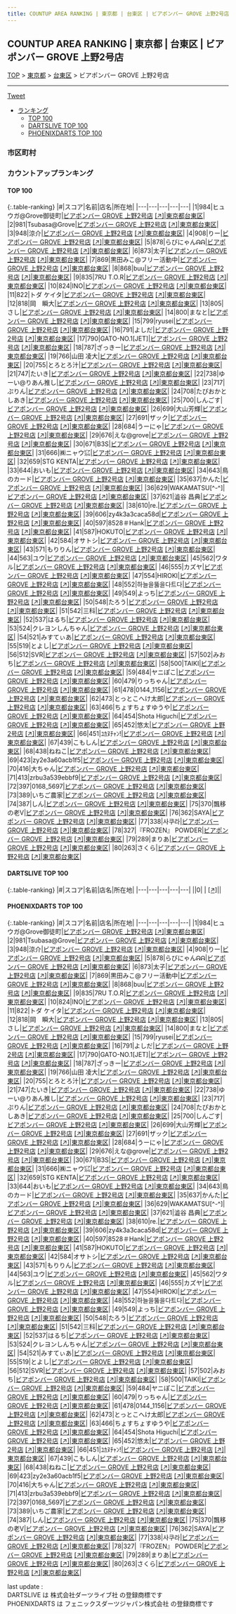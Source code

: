 ```yaml
---
title: COUNTUP AREA RANKING | 東京都 | 台東区 | ビアポンバー GROVE 上野2号店
---
```

## COUNTUP AREA RANKING | 東京都 | 台東区 | ビアポンバー GROVE 上野2号店

[TOP](/darts/rank/) > [東京都](/darts/rank/東京都/) > [台東区](/darts/rank/東京都/台東区/) > ビアポンバー GROVE 上野2号店

___

<a href="https://twitter.com/share?ref_src=twsrc%5Etfw" data-text="COUNTUP AREA RANKING | 東京都台東区ビアポンバー GROVE 上野2号店" class="twitter-share-button" data-hashtags="DARTSLIVE,PHOENIXDARTS,darts,ダーツ" data-show-count="false">Tweet</a>

* [ランキング](#カウントアップランキング)
    * [TOP 100](#top-100)
    * [DARTSLIVE TOP 100](#dartslive-top-100)
    * [PHOENIXDARTS TOP 100](#phoenixdarts-top-100)

### 市区町村

<ul>

</ul>

### カウントアップランキング

#### TOP 100



{:.table-ranking}
|#|スコア|名前|店名|所在地|
|---|---|---|---|---|
|1|984|<span class="rank-name-pd">ヒュウガ@Grove御徒町</span>|<a href="/darts/rank/shops/91588.html">ビアポンバー GROVE 上野2号店</a> <a href="https://vs.phoenixdarts.com/jp/shop/shopDetailInfo/s_91588?s_seq=91588">[↗]</a>|<a href="/darts/rank/東京都/台東区">東京都台東区</a>|
|2|981|<span class="rank-name-pd">Tsubasa@Grove</span>|<a href="/darts/rank/shops/91588.html">ビアポンバー GROVE 上野2号店</a> <a href="https://vs.phoenixdarts.com/jp/shop/shopDetailInfo/s_91588?s_seq=91588">[↗]</a>|<a href="/darts/rank/東京都/台東区">東京都台東区</a>|
|3|948|<span class="rank-name-pd">涼介</span>|<a href="/darts/rank/shops/91588.html">ビアポンバー GROVE 上野2号店</a> <a href="https://vs.phoenixdarts.com/jp/shop/shopDetailInfo/s_91588?s_seq=91588">[↗]</a>|<a href="/darts/rank/東京都/台東区">東京都台東区</a>|
|4|908|<span class="rank-name-pd">りー</span>|<a href="/darts/rank/shops/91588.html">ビアポンバー GROVE 上野2号店</a> <a href="https://vs.phoenixdarts.com/jp/shop/shopDetailInfo/s_91588?s_seq=91588">[↗]</a>|<a href="/darts/rank/東京都/台東区">東京都台東区</a>|
|5|878|<span class="rank-name-pd">らびにゃんᕱᕱ</span>|<a href="/darts/rank/shops/91588.html">ビアポンバー GROVE 上野2号店</a> <a href="https://vs.phoenixdarts.com/jp/shop/shopDetailInfo/s_91588?s_seq=91588">[↗]</a>|<a href="/darts/rank/東京都/台東区">東京都台東区</a>|
|6|873|<span class="rank-name-pd">太子</span>|<a href="/darts/rank/shops/91588.html">ビアポンバー GROVE 上野2号店</a> <a href="https://vs.phoenixdarts.com/jp/shop/shopDetailInfo/s_91588?s_seq=91588">[↗]</a>|<a href="/darts/rank/東京都/台東区">東京都台東区</a>|
|7|869|<span class="rank-name-pd">黒田みこ@フリー活動中</span>|<a href="/darts/rank/shops/91588.html">ビアポンバー GROVE 上野2号店</a> <a href="https://vs.phoenixdarts.com/jp/shop/shopDetailInfo/s_91588?s_seq=91588">[↗]</a>|<a href="/darts/rank/東京都/台東区">東京都台東区</a>|
|8|868|<span class="rank-name-pd">buu</span>|<a href="/darts/rank/shops/91588.html">ビアポンバー GROVE 上野2号店</a> <a href="https://vs.phoenixdarts.com/jp/shop/shopDetailInfo/s_91588?s_seq=91588">[↗]</a>|<a href="/darts/rank/東京都/台東区">東京都台東区</a>|
|9|835|<span class="rank-name-pd">7RU T.O.R</span>|<a href="/darts/rank/shops/91588.html">ビアポンバー GROVE 上野2号店</a> <a href="https://vs.phoenixdarts.com/jp/shop/shopDetailInfo/s_91588?s_seq=91588">[↗]</a>|<a href="/darts/rank/東京都/台東区">東京都台東区</a>|
|10|824|<span class="rank-name-pd">INO</span>|<a href="/darts/rank/shops/91588.html">ビアポンバー GROVE 上野2号店</a> <a href="https://vs.phoenixdarts.com/jp/shop/shopDetailInfo/s_91588?s_seq=91588">[↗]</a>|<a href="/darts/rank/東京都/台東区">東京都台東区</a>|
|11|822|<span class="rank-name-pd">トダ ケイタ</span>|<a href="/darts/rank/shops/91588.html">ビアポンバー GROVE 上野2号店</a> <a href="https://vs.phoenixdarts.com/jp/shop/shopDetailInfo/s_91588?s_seq=91588">[↗]</a>|<a href="/darts/rank/東京都/台東区">東京都台東区</a>|
|12|818|<span class="rank-name-pd">岡　瞬大</span>|<a href="/darts/rank/shops/91588.html">ビアポンバー GROVE 上野2号店</a> <a href="https://vs.phoenixdarts.com/jp/shop/shopDetailInfo/s_91588?s_seq=91588">[↗]</a>|<a href="/darts/rank/東京都/台東区">東京都台東区</a>|
|13|805|<span class="rank-name-pd">さし</span>|<a href="/darts/rank/shops/91588.html">ビアポンバー GROVE 上野2号店</a> <a href="https://vs.phoenixdarts.com/jp/shop/shopDetailInfo/s_91588?s_seq=91588">[↗]</a>|<a href="/darts/rank/東京都/台東区">東京都台東区</a>|
|14|800|<span class="rank-name-pd">まなと</span>|<a href="/darts/rank/shops/91588.html">ビアポンバー GROVE 上野2号店</a> <a href="https://vs.phoenixdarts.com/jp/shop/shopDetailInfo/s_91588?s_seq=91588">[↗]</a>|<a href="/darts/rank/東京都/台東区">東京都台東区</a>|
|15|799|<span class="rank-name-pd">ryusei</span>|<a href="/darts/rank/shops/91588.html">ビアポンバー GROVE 上野2号店</a> <a href="https://vs.phoenixdarts.com/jp/shop/shopDetailInfo/s_91588?s_seq=91588">[↗]</a>|<a href="/darts/rank/東京都/台東区">東京都台東区</a>|
|16|791|<span class="rank-name-pd">よしだ</span>|<a href="/darts/rank/shops/91588.html">ビアポンバー GROVE 上野2号店</a> <a href="https://vs.phoenixdarts.com/jp/shop/shopDetailInfo/s_91588?s_seq=91588">[↗]</a>|<a href="/darts/rank/東京都/台東区">東京都台東区</a>|
|17|790|<span class="rank-name-pd">GATO-NO.1[JET]</span>|<a href="/darts/rank/shops/91588.html">ビアポンバー GROVE 上野2号店</a> <a href="https://vs.phoenixdarts.com/jp/shop/shopDetailInfo/s_91588?s_seq=91588">[↗]</a>|<a href="/darts/rank/東京都/台東区">東京都台東区</a>|
|18|787|<span class="rank-name-pd">ざっきー</span>|<a href="/darts/rank/shops/91588.html">ビアポンバー GROVE 上野2号店</a> <a href="https://vs.phoenixdarts.com/jp/shop/shopDetailInfo/s_91588?s_seq=91588">[↗]</a>|<a href="/darts/rank/東京都/台東区">東京都台東区</a>|
|19|766|<span class="rank-name-pd"><span class="pro-icon-pd"></span>山田 凌大</span>|<a href="/darts/rank/shops/91588.html">ビアポンバー GROVE 上野2号店</a> <a href="https://vs.phoenixdarts.com/jp/shop/shopDetailInfo/s_91588?s_seq=91588">[↗]</a>|<a href="/darts/rank/東京都/台東区">東京都台東区</a>|
|20|755|<span class="rank-name-pd">とろとろ汁</span>|<a href="/darts/rank/shops/91588.html">ビアポンバー GROVE 上野2号店</a> <a href="https://vs.phoenixdarts.com/jp/shop/shopDetailInfo/s_91588?s_seq=91588">[↗]</a>|<a href="/darts/rank/東京都/台東区">東京都台東区</a>|
|21|747|<span class="rank-name-pd">たいき</span>|<a href="/darts/rank/shops/91588.html">ビアポンバー GROVE 上野2号店</a> <a href="https://vs.phoenixdarts.com/jp/shop/shopDetailInfo/s_91588?s_seq=91588">[↗]</a>|<a href="/darts/rank/東京都/台東区">東京都台東区</a>|
|22|738|<span class="rank-name-pd">ゆーい@りあん推し</span>|<a href="/darts/rank/shops/91588.html">ビアポンバー GROVE 上野2号店</a> <a href="https://vs.phoenixdarts.com/jp/shop/shopDetailInfo/s_91588?s_seq=91588">[↗]</a>|<a href="/darts/rank/東京都/台東区">東京都台東区</a>|
|23|717|<span class="rank-name-pd">ぷりん</span>|<a href="/darts/rank/shops/91588.html">ビアポンバー GROVE 上野2号店</a> <a href="https://vs.phoenixdarts.com/jp/shop/shopDetailInfo/s_91588?s_seq=91588">[↗]</a>|<a href="/darts/rank/東京都/台東区">東京都台東区</a>|
|24|708|<span class="rank-name-pd">たぴおかとしあき</span>|<a href="/darts/rank/shops/91588.html">ビアポンバー GROVE 上野2号店</a> <a href="https://vs.phoenixdarts.com/jp/shop/shopDetailInfo/s_91588?s_seq=91588">[↗]</a>|<a href="/darts/rank/東京都/台東区">東京都台東区</a>|
|25|700|<span class="rank-name-pd">しんごす</span>|<a href="/darts/rank/shops/91588.html">ビアポンバー GROVE 上野2号店</a> <a href="https://vs.phoenixdarts.com/jp/shop/shopDetailInfo/s_91588?s_seq=91588">[↗]</a>|<a href="/darts/rank/東京都/台東区">東京都台東区</a>|
|26|699|<span class="rank-name-pd">大山芳輝</span>|<a href="/darts/rank/shops/91588.html">ビアポンバー GROVE 上野2号店</a> <a href="https://vs.phoenixdarts.com/jp/shop/shopDetailInfo/s_91588?s_seq=91588">[↗]</a>|<a href="/darts/rank/東京都/台東区">東京都台東区</a>|
|27|691|<span class="rank-name-pd">ザック</span>|<a href="/darts/rank/shops/91588.html">ビアポンバー GROVE 上野2号店</a> <a href="https://vs.phoenixdarts.com/jp/shop/shopDetailInfo/s_91588?s_seq=91588">[↗]</a>|<a href="/darts/rank/東京都/台東区">東京都台東区</a>|
|28|684|<span class="rank-name-pd">うーにゃ</span>|<a href="/darts/rank/shops/91588.html">ビアポンバー GROVE 上野2号店</a> <a href="https://vs.phoenixdarts.com/jp/shop/shopDetailInfo/s_91588?s_seq=91588">[↗]</a>|<a href="/darts/rank/東京都/台東区">東京都台東区</a>|
|29|676|<span class="rank-name-pd">えな@grove</span>|<a href="/darts/rank/shops/91588.html">ビアポンバー GROVE 上野2号店</a> <a href="https://vs.phoenixdarts.com/jp/shop/shopDetailInfo/s_91588?s_seq=91588">[↗]</a>|<a href="/darts/rank/東京都/台東区">東京都台東区</a>|
|30|671|<span class="rank-name-pd">B3S</span>|<a href="/darts/rank/shops/91588.html">ビアポンバー GROVE 上野2号店</a> <a href="https://vs.phoenixdarts.com/jp/shop/shopDetailInfo/s_91588?s_seq=91588">[↗]</a>|<a href="/darts/rank/東京都/台東区">東京都台東区</a>|
|31|666|<span class="rank-name-pd">㈱ニャウ㌮</span>|<a href="/darts/rank/shops/91588.html">ビアポンバー GROVE 上野2号店</a> <a href="https://vs.phoenixdarts.com/jp/shop/shopDetailInfo/s_91588?s_seq=91588">[↗]</a>|<a href="/darts/rank/東京都/台東区">東京都台東区</a>|
|32|659|<span class="rank-name-pd">STG KENTA</span>|<a href="/darts/rank/shops/91588.html">ビアポンバー GROVE 上野2号店</a> <a href="https://vs.phoenixdarts.com/jp/shop/shopDetailInfo/s_91588?s_seq=91588">[↗]</a>|<a href="/darts/rank/東京都/台東区">東京都台東区</a>|
|33|644|<span class="rank-name-pd">おいも</span>|<a href="/darts/rank/shops/91588.html">ビアポンバー GROVE 上野2号店</a> <a href="https://vs.phoenixdarts.com/jp/shop/shopDetailInfo/s_91588?s_seq=91588">[↗]</a>|<a href="/darts/rank/東京都/台東区">東京都台東区</a>|
|34|643|<span class="rank-name-pd">鳥のカード</span>|<a href="/darts/rank/shops/91588.html">ビアポンバー GROVE 上野2号店</a> <a href="https://vs.phoenixdarts.com/jp/shop/shopDetailInfo/s_91588?s_seq=91588">[↗]</a>|<a href="/darts/rank/東京都/台東区">東京都台東区</a>|
|35|637|<span class="rank-name-pd">かんた</span>|<a href="/darts/rank/shops/91588.html">ビアポンバー GROVE 上野2号店</a> <a href="https://vs.phoenixdarts.com/jp/shop/shopDetailInfo/s_91588?s_seq=91588">[↗]</a>|<a href="/darts/rank/東京都/台東区">東京都台東区</a>|
|36|629|<span class="rank-name-pd">WAKAMATSU[^-^]</span>|<a href="/darts/rank/shops/91588.html">ビアポンバー GROVE 上野2号店</a> <a href="https://vs.phoenixdarts.com/jp/shop/shopDetailInfo/s_91588?s_seq=91588">[↗]</a>|<a href="/darts/rank/東京都/台東区">東京都台東区</a>|
|37|621|<span class="rank-name-pd"><span class="pro-icon-pd"></span>澁谷 昌典</span>|<a href="/darts/rank/shops/91588.html">ビアポンバー GROVE 上野2号店</a> <a href="https://vs.phoenixdarts.com/jp/shop/shopDetailInfo/s_91588?s_seq=91588">[↗]</a>|<a href="/darts/rank/東京都/台東区">東京都台東区</a>|
|38|610|<span class="rank-name-pd">re.</span>|<a href="/darts/rank/shops/91588.html">ビアポンバー GROVE 上野2号店</a> <a href="https://vs.phoenixdarts.com/jp/shop/shopDetailInfo/s_91588?s_seq=91588">[↗]</a>|<a href="/darts/rank/東京都/台東区">東京都台東区</a>|
|39|606|<span class="rank-name-pd">zy4k3a3caca58d</span>|<a href="/darts/rank/shops/91588.html">ビアポンバー GROVE 上野2号店</a> <a href="https://vs.phoenixdarts.com/jp/shop/shopDetailInfo/s_91588?s_seq=91588">[↗]</a>|<a href="/darts/rank/東京都/台東区">東京都台東区</a>|
|40|597|<span class="rank-name-pd">8528＃Hank</span>|<a href="/darts/rank/shops/91588.html">ビアポンバー GROVE 上野2号店</a> <a href="https://vs.phoenixdarts.com/jp/shop/shopDetailInfo/s_91588?s_seq=91588">[↗]</a>|<a href="/darts/rank/東京都/台東区">東京都台東区</a>|
|41|587|<span class="rank-name-pd">HOKUTO</span>|<a href="/darts/rank/shops/91588.html">ビアポンバー GROVE 上野2号店</a> <a href="https://vs.phoenixdarts.com/jp/shop/shopDetailInfo/s_91588?s_seq=91588">[↗]</a>|<a href="/darts/rank/東京都/台東区">東京都台東区</a>|
|42|584|<span class="rank-name-pd">オサトシ</span>|<a href="/darts/rank/shops/91588.html">ビアポンバー GROVE 上野2号店</a> <a href="https://vs.phoenixdarts.com/jp/shop/shopDetailInfo/s_91588?s_seq=91588">[↗]</a>|<a href="/darts/rank/東京都/台東区">東京都台東区</a>|
|43|571|<span class="rank-name-pd">もりりん</span>|<a href="/darts/rank/shops/91588.html">ビアポンバー GROVE 上野2号店</a> <a href="https://vs.phoenixdarts.com/jp/shop/shopDetailInfo/s_91588?s_seq=91588">[↗]</a>|<a href="/darts/rank/東京都/台東区">東京都台東区</a>|
|44|563|<span class="rank-name-pd">ユウ</span>|<a href="/darts/rank/shops/91588.html">ビアポンバー GROVE 上野2号店</a> <a href="https://vs.phoenixdarts.com/jp/shop/shopDetailInfo/s_91588?s_seq=91588">[↗]</a>|<a href="/darts/rank/東京都/台東区">東京都台東区</a>|
|45|562|<span class="rank-name-pd">ワタル</span>|<a href="/darts/rank/shops/91588.html">ビアポンバー GROVE 上野2号店</a> <a href="https://vs.phoenixdarts.com/jp/shop/shopDetailInfo/s_91588?s_seq=91588">[↗]</a>|<a href="/darts/rank/東京都/台東区">東京都台東区</a>|
|46|555|<span class="rank-name-pd">カズヤ</span>|<a href="/darts/rank/shops/91588.html">ビアポンバー GROVE 上野2号店</a> <a href="https://vs.phoenixdarts.com/jp/shop/shopDetailInfo/s_91588?s_seq=91588">[↗]</a>|<a href="/darts/rank/東京都/台東区">東京都台東区</a>|
|47|554|<span class="rank-name-pd">HIROKI</span>|<a href="/darts/rank/shops/91588.html">ビアポンバー GROVE 上野2号店</a> <a href="https://vs.phoenixdarts.com/jp/shop/shopDetailInfo/s_91588?s_seq=91588">[↗]</a>|<a href="/darts/rank/東京都/台東区">東京都台東区</a>|
|48|552|<span class="rank-name-pd">하늘을뚫을다트다</span>|<a href="/darts/rank/shops/91588.html">ビアポンバー GROVE 上野2号店</a> <a href="https://vs.phoenixdarts.com/jp/shop/shopDetailInfo/s_91588?s_seq=91588">[↗]</a>|<a href="/darts/rank/東京都/台東区">東京都台東区</a>|
|49|549|<span class="rank-name-pd">よっち</span>|<a href="/darts/rank/shops/91588.html">ビアポンバー GROVE 上野2号店</a> <a href="https://vs.phoenixdarts.com/jp/shop/shopDetailInfo/s_91588?s_seq=91588">[↗]</a>|<a href="/darts/rank/東京都/台東区">東京都台東区</a>|
|50|548|<span class="rank-name-pd">たろう</span>|<a href="/darts/rank/shops/91588.html">ビアポンバー GROVE 上野2号店</a> <a href="https://vs.phoenixdarts.com/jp/shop/shopDetailInfo/s_91588?s_seq=91588">[↗]</a>|<a href="/darts/rank/東京都/台東区">東京都台東区</a>|
|51|542|<span class="rank-name-pd">三科</span>|<a href="/darts/rank/shops/91588.html">ビアポンバー GROVE 上野2号店</a> <a href="https://vs.phoenixdarts.com/jp/shop/shopDetailInfo/s_91588?s_seq=91588">[↗]</a>|<a href="/darts/rank/東京都/台東区">東京都台東区</a>|
|52|537|<span class="rank-name-pd">はるち</span>|<a href="/darts/rank/shops/91588.html">ビアポンバー GROVE 上野2号店</a> <a href="https://vs.phoenixdarts.com/jp/shop/shopDetailInfo/s_91588?s_seq=91588">[↗]</a>|<a href="/darts/rank/東京都/台東区">東京都台東区</a>|
|53|524|<span class="rank-name-pd">クレヨンしんちゃん</span>|<a href="/darts/rank/shops/91588.html">ビアポンバー GROVE 上野2号店</a> <a href="https://vs.phoenixdarts.com/jp/shop/shopDetailInfo/s_91588?s_seq=91588">[↗]</a>|<a href="/darts/rank/東京都/台東区">東京都台東区</a>|
|54|521|<span class="rank-name-pd">みすてぃあ</span>|<a href="/darts/rank/shops/91588.html">ビアポンバー GROVE 上野2号店</a> <a href="https://vs.phoenixdarts.com/jp/shop/shopDetailInfo/s_91588?s_seq=91588">[↗]</a>|<a href="/darts/rank/東京都/台東区">東京都台東区</a>|
|55|519|<span class="rank-name-pd">とよし</span>|<a href="/darts/rank/shops/91588.html">ビアポンバー GROVE 上野2号店</a> <a href="https://vs.phoenixdarts.com/jp/shop/shopDetailInfo/s_91588?s_seq=91588">[↗]</a>|<a href="/darts/rank/東京都/台東区">東京都台東区</a>|
|56|512|<span class="rank-name-pd">SVR</span>|<a href="/darts/rank/shops/91588.html">ビアポンバー GROVE 上野2号店</a> <a href="https://vs.phoenixdarts.com/jp/shop/shopDetailInfo/s_91588?s_seq=91588">[↗]</a>|<a href="/darts/rank/東京都/台東区">東京都台東区</a>|
|57|502|<span class="rank-name-pd">みおち</span>|<a href="/darts/rank/shops/91588.html">ビアポンバー GROVE 上野2号店</a> <a href="https://vs.phoenixdarts.com/jp/shop/shopDetailInfo/s_91588?s_seq=91588">[↗]</a>|<a href="/darts/rank/東京都/台東区">東京都台東区</a>|
|58|500|<span class="rank-name-pd">TAIKI</span>|<a href="/darts/rank/shops/91588.html">ビアポンバー GROVE 上野2号店</a> <a href="https://vs.phoenixdarts.com/jp/shop/shopDetailInfo/s_91588?s_seq=91588">[↗]</a>|<a href="/darts/rank/東京都/台東区">東京都台東区</a>|
|59|484|<span class="rank-name-pd">ヤニぽこ</span>|<a href="/darts/rank/shops/91588.html">ビアポンバー GROVE 上野2号店</a> <a href="https://vs.phoenixdarts.com/jp/shop/shopDetailInfo/s_91588?s_seq=91588">[↗]</a>|<a href="/darts/rank/東京都/台東区">東京都台東区</a>|
|60|479|<span class="rank-name-pd">りっちゃん</span>|<a href="/darts/rank/shops/91588.html">ビアポンバー GROVE 上野2号店</a> <a href="https://vs.phoenixdarts.com/jp/shop/shopDetailInfo/s_91588?s_seq=91588">[↗]</a>|<a href="/darts/rank/東京都/台東区">東京都台東区</a>|
|61|478|<span class="rank-name-pd">0144_1156</span>|<a href="/darts/rank/shops/91588.html">ビアポンバー GROVE 上野2号店</a> <a href="https://vs.phoenixdarts.com/jp/shop/shopDetailInfo/s_91588?s_seq=91588">[↗]</a>|<a href="/darts/rank/東京都/台東区">東京都台東区</a>|
|62|473|<span class="rank-name-pd">とっとこへけ太郎</span>|<a href="/darts/rank/shops/91588.html">ビアポンバー GROVE 上野2号店</a> <a href="https://vs.phoenixdarts.com/jp/shop/shopDetailInfo/s_91588?s_seq=91588">[↗]</a>|<a href="/darts/rank/東京都/台東区">東京都台東区</a>|
|63|466|<span class="rank-name-pd">ちょすちょすゆうや</span>|<a href="/darts/rank/shops/91588.html">ビアポンバー GROVE 上野2号店</a> <a href="https://vs.phoenixdarts.com/jp/shop/shopDetailInfo/s_91588?s_seq=91588">[↗]</a>|<a href="/darts/rank/東京都/台東区">東京都台東区</a>|
|64|454|<span class="rank-name-pd">Shota Higuchi</span>|<a href="/darts/rank/shops/91588.html">ビアポンバー GROVE 上野2号店</a> <a href="https://vs.phoenixdarts.com/jp/shop/shopDetailInfo/s_91588?s_seq=91588">[↗]</a>|<a href="/darts/rank/東京都/台東区">東京都台東区</a>|
|65|452|<span class="rank-name-pd">悠太</span>|<a href="/darts/rank/shops/91588.html">ビアポンバー GROVE 上野2号店</a> <a href="https://vs.phoenixdarts.com/jp/shop/shopDetailInfo/s_91588?s_seq=91588">[↗]</a>|<a href="/darts/rank/東京都/台東区">東京都台東区</a>|
|66|451|<span class="rank-name-pd">ﾕｶﾇﾁｬﾝ!</span>|<a href="/darts/rank/shops/91588.html">ビアポンバー GROVE 上野2号店</a> <a href="https://vs.phoenixdarts.com/jp/shop/shopDetailInfo/s_91588?s_seq=91588">[↗]</a>|<a href="/darts/rank/東京都/台東区">東京都台東区</a>|
|67|439|<span class="rank-name-pd">こもしん</span>|<a href="/darts/rank/shops/91588.html">ビアポンバー GROVE 上野2号店</a> <a href="https://vs.phoenixdarts.com/jp/shop/shopDetailInfo/s_91588?s_seq=91588">[↗]</a>|<a href="/darts/rank/東京都/台東区">東京都台東区</a>|
|68|438|<span class="rank-name-pd">ねねこ</span>|<a href="/darts/rank/shops/91588.html">ビアポンバー GROVE 上野2号店</a> <a href="https://vs.phoenixdarts.com/jp/shop/shopDetailInfo/s_91588?s_seq=91588">[↗]</a>|<a href="/darts/rank/東京都/台東区">東京都台東区</a>|
|69|423|<span class="rank-name-pd">zy2e3a60acb1f5</span>|<a href="/darts/rank/shops/91588.html">ビアポンバー GROVE 上野2号店</a> <a href="https://vs.phoenixdarts.com/jp/shop/shopDetailInfo/s_91588?s_seq=91588">[↗]</a>|<a href="/darts/rank/東京都/台東区">東京都台東区</a>|
|70|416|<span class="rank-name-pd">大ちゃん</span>|<a href="/darts/rank/shops/91588.html">ビアポンバー GROVE 上野2号店</a> <a href="https://vs.phoenixdarts.com/jp/shop/shopDetailInfo/s_91588?s_seq=91588">[↗]</a>|<a href="/darts/rank/東京都/台東区">東京都台東区</a>|
|71|413|<span class="rank-name-pd">zrbu3a539ebbf9</span>|<a href="/darts/rank/shops/91588.html">ビアポンバー GROVE 上野2号店</a> <a href="https://vs.phoenixdarts.com/jp/shop/shopDetailInfo/s_91588?s_seq=91588">[↗]</a>|<a href="/darts/rank/東京都/台東区">東京都台東区</a>|
|72|397|<span class="rank-name-pd">0168_5697</span>|<a href="/darts/rank/shops/91588.html">ビアポンバー GROVE 上野2号店</a> <a href="https://vs.phoenixdarts.com/jp/shop/shopDetailInfo/s_91588?s_seq=91588">[↗]</a>|<a href="/darts/rank/東京都/台東区">東京都台東区</a>|
|73|389|<span class="rank-name-pd">いちご農家</span>|<a href="/darts/rank/shops/91588.html">ビアポンバー GROVE 上野2号店</a> <a href="https://vs.phoenixdarts.com/jp/shop/shopDetailInfo/s_91588?s_seq=91588">[↗]</a>|<a href="/darts/rank/東京都/台東区">東京都台東区</a>|
|74|387|<span class="rank-name-pd">しん</span>|<a href="/darts/rank/shops/91588.html">ビアポンバー GROVE 上野2号店</a> <a href="https://vs.phoenixdarts.com/jp/shop/shopDetailInfo/s_91588?s_seq=91588">[↗]</a>|<a href="/darts/rank/東京都/台東区">東京都台東区</a>|
|75|370|<span class="rank-name-pd">飄移の老V</span>|<a href="/darts/rank/shops/91588.html">ビアポンバー GROVE 上野2号店</a> <a href="https://vs.phoenixdarts.com/jp/shop/shopDetailInfo/s_91588?s_seq=91588">[↗]</a>|<a href="/darts/rank/東京都/台東区">東京都台東区</a>|
|76|362|<span class="rank-name-pd">SAYA</span>|<a href="/darts/rank/shops/91588.html">ビアポンバー GROVE 上野2号店</a> <a href="https://vs.phoenixdarts.com/jp/shop/shopDetailInfo/s_91588?s_seq=91588">[↗]</a>|<a href="/darts/rank/東京都/台東区">東京都台東区</a>|
|77|338|<span class="rank-name-pd">사쿠라</span>|<a href="/darts/rank/shops/91588.html">ビアポンバー GROVE 上野2号店</a> <a href="https://vs.phoenixdarts.com/jp/shop/shopDetailInfo/s_91588?s_seq=91588">[↗]</a>|<a href="/darts/rank/東京都/台東区">東京都台東区</a>|
|78|327|<span class="rank-name-pd">『FROZEN』  POWDER</span>|<a href="/darts/rank/shops/91588.html">ビアポンバー GROVE 上野2号店</a> <a href="https://vs.phoenixdarts.com/jp/shop/shopDetailInfo/s_91588?s_seq=91588">[↗]</a>|<a href="/darts/rank/東京都/台東区">東京都台東区</a>|
|79|289|<span class="rank-name-pd">まりあ</span>|<a href="/darts/rank/shops/91588.html">ビアポンバー GROVE 上野2号店</a> <a href="https://vs.phoenixdarts.com/jp/shop/shopDetailInfo/s_91588?s_seq=91588">[↗]</a>|<a href="/darts/rank/東京都/台東区">東京都台東区</a>|
|80|263|<span class="rank-name-pd">さくら</span>|<a href="/darts/rank/shops/91588.html">ビアポンバー GROVE 上野2号店</a> <a href="https://vs.phoenixdarts.com/jp/shop/shopDetailInfo/s_91588?s_seq=91588">[↗]</a>|<a href="/darts/rank/東京都/台東区">東京都台東区</a>|


#### DARTSLIVE TOP 100



{:.table-ranking}
|#|スコア|名前|店名|所在地|
|---|---|---|---|---|
||0|<span class="rank-name-dl"> </span>|<a href="/darts/rank/shops/.html"></a> <a href="">[↗]</a>|<a href="/darts/rank//"></a>|


#### PHOENIXDARTS TOP 100



{:.table-ranking}
|#|スコア|名前|店名|所在地|
|---|---|---|---|---|
|1|984|<span class="rank-name-pd">ヒュウガ@Grove御徒町</span>|<a href="/darts/rank/shops/91588.html">ビアポンバー GROVE 上野2号店</a> <a href="https://vs.phoenixdarts.com/jp/shop/shopDetailInfo/s_91588?s_seq=91588">[↗]</a>|<a href="/darts/rank/東京都/台東区">東京都台東区</a>|
|2|981|<span class="rank-name-pd">Tsubasa@Grove</span>|<a href="/darts/rank/shops/91588.html">ビアポンバー GROVE 上野2号店</a> <a href="https://vs.phoenixdarts.com/jp/shop/shopDetailInfo/s_91588?s_seq=91588">[↗]</a>|<a href="/darts/rank/東京都/台東区">東京都台東区</a>|
|3|948|<span class="rank-name-pd">涼介</span>|<a href="/darts/rank/shops/91588.html">ビアポンバー GROVE 上野2号店</a> <a href="https://vs.phoenixdarts.com/jp/shop/shopDetailInfo/s_91588?s_seq=91588">[↗]</a>|<a href="/darts/rank/東京都/台東区">東京都台東区</a>|
|4|908|<span class="rank-name-pd">りー</span>|<a href="/darts/rank/shops/91588.html">ビアポンバー GROVE 上野2号店</a> <a href="https://vs.phoenixdarts.com/jp/shop/shopDetailInfo/s_91588?s_seq=91588">[↗]</a>|<a href="/darts/rank/東京都/台東区">東京都台東区</a>|
|5|878|<span class="rank-name-pd">らびにゃんᕱᕱ</span>|<a href="/darts/rank/shops/91588.html">ビアポンバー GROVE 上野2号店</a> <a href="https://vs.phoenixdarts.com/jp/shop/shopDetailInfo/s_91588?s_seq=91588">[↗]</a>|<a href="/darts/rank/東京都/台東区">東京都台東区</a>|
|6|873|<span class="rank-name-pd">太子</span>|<a href="/darts/rank/shops/91588.html">ビアポンバー GROVE 上野2号店</a> <a href="https://vs.phoenixdarts.com/jp/shop/shopDetailInfo/s_91588?s_seq=91588">[↗]</a>|<a href="/darts/rank/東京都/台東区">東京都台東区</a>|
|7|869|<span class="rank-name-pd">黒田みこ@フリー活動中</span>|<a href="/darts/rank/shops/91588.html">ビアポンバー GROVE 上野2号店</a> <a href="https://vs.phoenixdarts.com/jp/shop/shopDetailInfo/s_91588?s_seq=91588">[↗]</a>|<a href="/darts/rank/東京都/台東区">東京都台東区</a>|
|8|868|<span class="rank-name-pd">buu</span>|<a href="/darts/rank/shops/91588.html">ビアポンバー GROVE 上野2号店</a> <a href="https://vs.phoenixdarts.com/jp/shop/shopDetailInfo/s_91588?s_seq=91588">[↗]</a>|<a href="/darts/rank/東京都/台東区">東京都台東区</a>|
|9|835|<span class="rank-name-pd">7RU T.O.R</span>|<a href="/darts/rank/shops/91588.html">ビアポンバー GROVE 上野2号店</a> <a href="https://vs.phoenixdarts.com/jp/shop/shopDetailInfo/s_91588?s_seq=91588">[↗]</a>|<a href="/darts/rank/東京都/台東区">東京都台東区</a>|
|10|824|<span class="rank-name-pd">INO</span>|<a href="/darts/rank/shops/91588.html">ビアポンバー GROVE 上野2号店</a> <a href="https://vs.phoenixdarts.com/jp/shop/shopDetailInfo/s_91588?s_seq=91588">[↗]</a>|<a href="/darts/rank/東京都/台東区">東京都台東区</a>|
|11|822|<span class="rank-name-pd">トダ ケイタ</span>|<a href="/darts/rank/shops/91588.html">ビアポンバー GROVE 上野2号店</a> <a href="https://vs.phoenixdarts.com/jp/shop/shopDetailInfo/s_91588?s_seq=91588">[↗]</a>|<a href="/darts/rank/東京都/台東区">東京都台東区</a>|
|12|818|<span class="rank-name-pd">岡　瞬大</span>|<a href="/darts/rank/shops/91588.html">ビアポンバー GROVE 上野2号店</a> <a href="https://vs.phoenixdarts.com/jp/shop/shopDetailInfo/s_91588?s_seq=91588">[↗]</a>|<a href="/darts/rank/東京都/台東区">東京都台東区</a>|
|13|805|<span class="rank-name-pd">さし</span>|<a href="/darts/rank/shops/91588.html">ビアポンバー GROVE 上野2号店</a> <a href="https://vs.phoenixdarts.com/jp/shop/shopDetailInfo/s_91588?s_seq=91588">[↗]</a>|<a href="/darts/rank/東京都/台東区">東京都台東区</a>|
|14|800|<span class="rank-name-pd">まなと</span>|<a href="/darts/rank/shops/91588.html">ビアポンバー GROVE 上野2号店</a> <a href="https://vs.phoenixdarts.com/jp/shop/shopDetailInfo/s_91588?s_seq=91588">[↗]</a>|<a href="/darts/rank/東京都/台東区">東京都台東区</a>|
|15|799|<span class="rank-name-pd">ryusei</span>|<a href="/darts/rank/shops/91588.html">ビアポンバー GROVE 上野2号店</a> <a href="https://vs.phoenixdarts.com/jp/shop/shopDetailInfo/s_91588?s_seq=91588">[↗]</a>|<a href="/darts/rank/東京都/台東区">東京都台東区</a>|
|16|791|<span class="rank-name-pd">よしだ</span>|<a href="/darts/rank/shops/91588.html">ビアポンバー GROVE 上野2号店</a> <a href="https://vs.phoenixdarts.com/jp/shop/shopDetailInfo/s_91588?s_seq=91588">[↗]</a>|<a href="/darts/rank/東京都/台東区">東京都台東区</a>|
|17|790|<span class="rank-name-pd">GATO-NO.1[JET]</span>|<a href="/darts/rank/shops/91588.html">ビアポンバー GROVE 上野2号店</a> <a href="https://vs.phoenixdarts.com/jp/shop/shopDetailInfo/s_91588?s_seq=91588">[↗]</a>|<a href="/darts/rank/東京都/台東区">東京都台東区</a>|
|18|787|<span class="rank-name-pd">ざっきー</span>|<a href="/darts/rank/shops/91588.html">ビアポンバー GROVE 上野2号店</a> <a href="https://vs.phoenixdarts.com/jp/shop/shopDetailInfo/s_91588?s_seq=91588">[↗]</a>|<a href="/darts/rank/東京都/台東区">東京都台東区</a>|
|19|766|<span class="rank-name-pd"><span class="pro-icon-pd"></span>山田 凌大</span>|<a href="/darts/rank/shops/91588.html">ビアポンバー GROVE 上野2号店</a> <a href="https://vs.phoenixdarts.com/jp/shop/shopDetailInfo/s_91588?s_seq=91588">[↗]</a>|<a href="/darts/rank/東京都/台東区">東京都台東区</a>|
|20|755|<span class="rank-name-pd">とろとろ汁</span>|<a href="/darts/rank/shops/91588.html">ビアポンバー GROVE 上野2号店</a> <a href="https://vs.phoenixdarts.com/jp/shop/shopDetailInfo/s_91588?s_seq=91588">[↗]</a>|<a href="/darts/rank/東京都/台東区">東京都台東区</a>|
|21|747|<span class="rank-name-pd">たいき</span>|<a href="/darts/rank/shops/91588.html">ビアポンバー GROVE 上野2号店</a> <a href="https://vs.phoenixdarts.com/jp/shop/shopDetailInfo/s_91588?s_seq=91588">[↗]</a>|<a href="/darts/rank/東京都/台東区">東京都台東区</a>|
|22|738|<span class="rank-name-pd">ゆーい@りあん推し</span>|<a href="/darts/rank/shops/91588.html">ビアポンバー GROVE 上野2号店</a> <a href="https://vs.phoenixdarts.com/jp/shop/shopDetailInfo/s_91588?s_seq=91588">[↗]</a>|<a href="/darts/rank/東京都/台東区">東京都台東区</a>|
|23|717|<span class="rank-name-pd">ぷりん</span>|<a href="/darts/rank/shops/91588.html">ビアポンバー GROVE 上野2号店</a> <a href="https://vs.phoenixdarts.com/jp/shop/shopDetailInfo/s_91588?s_seq=91588">[↗]</a>|<a href="/darts/rank/東京都/台東区">東京都台東区</a>|
|24|708|<span class="rank-name-pd">たぴおかとしあき</span>|<a href="/darts/rank/shops/91588.html">ビアポンバー GROVE 上野2号店</a> <a href="https://vs.phoenixdarts.com/jp/shop/shopDetailInfo/s_91588?s_seq=91588">[↗]</a>|<a href="/darts/rank/東京都/台東区">東京都台東区</a>|
|25|700|<span class="rank-name-pd">しんごす</span>|<a href="/darts/rank/shops/91588.html">ビアポンバー GROVE 上野2号店</a> <a href="https://vs.phoenixdarts.com/jp/shop/shopDetailInfo/s_91588?s_seq=91588">[↗]</a>|<a href="/darts/rank/東京都/台東区">東京都台東区</a>|
|26|699|<span class="rank-name-pd">大山芳輝</span>|<a href="/darts/rank/shops/91588.html">ビアポンバー GROVE 上野2号店</a> <a href="https://vs.phoenixdarts.com/jp/shop/shopDetailInfo/s_91588?s_seq=91588">[↗]</a>|<a href="/darts/rank/東京都/台東区">東京都台東区</a>|
|27|691|<span class="rank-name-pd">ザック</span>|<a href="/darts/rank/shops/91588.html">ビアポンバー GROVE 上野2号店</a> <a href="https://vs.phoenixdarts.com/jp/shop/shopDetailInfo/s_91588?s_seq=91588">[↗]</a>|<a href="/darts/rank/東京都/台東区">東京都台東区</a>|
|28|684|<span class="rank-name-pd">うーにゃ</span>|<a href="/darts/rank/shops/91588.html">ビアポンバー GROVE 上野2号店</a> <a href="https://vs.phoenixdarts.com/jp/shop/shopDetailInfo/s_91588?s_seq=91588">[↗]</a>|<a href="/darts/rank/東京都/台東区">東京都台東区</a>|
|29|676|<span class="rank-name-pd">えな@grove</span>|<a href="/darts/rank/shops/91588.html">ビアポンバー GROVE 上野2号店</a> <a href="https://vs.phoenixdarts.com/jp/shop/shopDetailInfo/s_91588?s_seq=91588">[↗]</a>|<a href="/darts/rank/東京都/台東区">東京都台東区</a>|
|30|671|<span class="rank-name-pd">B3S</span>|<a href="/darts/rank/shops/91588.html">ビアポンバー GROVE 上野2号店</a> <a href="https://vs.phoenixdarts.com/jp/shop/shopDetailInfo/s_91588?s_seq=91588">[↗]</a>|<a href="/darts/rank/東京都/台東区">東京都台東区</a>|
|31|666|<span class="rank-name-pd">㈱ニャウ㌮</span>|<a href="/darts/rank/shops/91588.html">ビアポンバー GROVE 上野2号店</a> <a href="https://vs.phoenixdarts.com/jp/shop/shopDetailInfo/s_91588?s_seq=91588">[↗]</a>|<a href="/darts/rank/東京都/台東区">東京都台東区</a>|
|32|659|<span class="rank-name-pd">STG KENTA</span>|<a href="/darts/rank/shops/91588.html">ビアポンバー GROVE 上野2号店</a> <a href="https://vs.phoenixdarts.com/jp/shop/shopDetailInfo/s_91588?s_seq=91588">[↗]</a>|<a href="/darts/rank/東京都/台東区">東京都台東区</a>|
|33|644|<span class="rank-name-pd">おいも</span>|<a href="/darts/rank/shops/91588.html">ビアポンバー GROVE 上野2号店</a> <a href="https://vs.phoenixdarts.com/jp/shop/shopDetailInfo/s_91588?s_seq=91588">[↗]</a>|<a href="/darts/rank/東京都/台東区">東京都台東区</a>|
|34|643|<span class="rank-name-pd">鳥のカード</span>|<a href="/darts/rank/shops/91588.html">ビアポンバー GROVE 上野2号店</a> <a href="https://vs.phoenixdarts.com/jp/shop/shopDetailInfo/s_91588?s_seq=91588">[↗]</a>|<a href="/darts/rank/東京都/台東区">東京都台東区</a>|
|35|637|<span class="rank-name-pd">かんた</span>|<a href="/darts/rank/shops/91588.html">ビアポンバー GROVE 上野2号店</a> <a href="https://vs.phoenixdarts.com/jp/shop/shopDetailInfo/s_91588?s_seq=91588">[↗]</a>|<a href="/darts/rank/東京都/台東区">東京都台東区</a>|
|36|629|<span class="rank-name-pd">WAKAMATSU[^-^]</span>|<a href="/darts/rank/shops/91588.html">ビアポンバー GROVE 上野2号店</a> <a href="https://vs.phoenixdarts.com/jp/shop/shopDetailInfo/s_91588?s_seq=91588">[↗]</a>|<a href="/darts/rank/東京都/台東区">東京都台東区</a>|
|37|621|<span class="rank-name-pd"><span class="pro-icon-pd"></span>澁谷 昌典</span>|<a href="/darts/rank/shops/91588.html">ビアポンバー GROVE 上野2号店</a> <a href="https://vs.phoenixdarts.com/jp/shop/shopDetailInfo/s_91588?s_seq=91588">[↗]</a>|<a href="/darts/rank/東京都/台東区">東京都台東区</a>|
|38|610|<span class="rank-name-pd">re.</span>|<a href="/darts/rank/shops/91588.html">ビアポンバー GROVE 上野2号店</a> <a href="https://vs.phoenixdarts.com/jp/shop/shopDetailInfo/s_91588?s_seq=91588">[↗]</a>|<a href="/darts/rank/東京都/台東区">東京都台東区</a>|
|39|606|<span class="rank-name-pd">zy4k3a3caca58d</span>|<a href="/darts/rank/shops/91588.html">ビアポンバー GROVE 上野2号店</a> <a href="https://vs.phoenixdarts.com/jp/shop/shopDetailInfo/s_91588?s_seq=91588">[↗]</a>|<a href="/darts/rank/東京都/台東区">東京都台東区</a>|
|40|597|<span class="rank-name-pd">8528＃Hank</span>|<a href="/darts/rank/shops/91588.html">ビアポンバー GROVE 上野2号店</a> <a href="https://vs.phoenixdarts.com/jp/shop/shopDetailInfo/s_91588?s_seq=91588">[↗]</a>|<a href="/darts/rank/東京都/台東区">東京都台東区</a>|
|41|587|<span class="rank-name-pd">HOKUTO</span>|<a href="/darts/rank/shops/91588.html">ビアポンバー GROVE 上野2号店</a> <a href="https://vs.phoenixdarts.com/jp/shop/shopDetailInfo/s_91588?s_seq=91588">[↗]</a>|<a href="/darts/rank/東京都/台東区">東京都台東区</a>|
|42|584|<span class="rank-name-pd">オサトシ</span>|<a href="/darts/rank/shops/91588.html">ビアポンバー GROVE 上野2号店</a> <a href="https://vs.phoenixdarts.com/jp/shop/shopDetailInfo/s_91588?s_seq=91588">[↗]</a>|<a href="/darts/rank/東京都/台東区">東京都台東区</a>|
|43|571|<span class="rank-name-pd">もりりん</span>|<a href="/darts/rank/shops/91588.html">ビアポンバー GROVE 上野2号店</a> <a href="https://vs.phoenixdarts.com/jp/shop/shopDetailInfo/s_91588?s_seq=91588">[↗]</a>|<a href="/darts/rank/東京都/台東区">東京都台東区</a>|
|44|563|<span class="rank-name-pd">ユウ</span>|<a href="/darts/rank/shops/91588.html">ビアポンバー GROVE 上野2号店</a> <a href="https://vs.phoenixdarts.com/jp/shop/shopDetailInfo/s_91588?s_seq=91588">[↗]</a>|<a href="/darts/rank/東京都/台東区">東京都台東区</a>|
|45|562|<span class="rank-name-pd">ワタル</span>|<a href="/darts/rank/shops/91588.html">ビアポンバー GROVE 上野2号店</a> <a href="https://vs.phoenixdarts.com/jp/shop/shopDetailInfo/s_91588?s_seq=91588">[↗]</a>|<a href="/darts/rank/東京都/台東区">東京都台東区</a>|
|46|555|<span class="rank-name-pd">カズヤ</span>|<a href="/darts/rank/shops/91588.html">ビアポンバー GROVE 上野2号店</a> <a href="https://vs.phoenixdarts.com/jp/shop/shopDetailInfo/s_91588?s_seq=91588">[↗]</a>|<a href="/darts/rank/東京都/台東区">東京都台東区</a>|
|47|554|<span class="rank-name-pd">HIROKI</span>|<a href="/darts/rank/shops/91588.html">ビアポンバー GROVE 上野2号店</a> <a href="https://vs.phoenixdarts.com/jp/shop/shopDetailInfo/s_91588?s_seq=91588">[↗]</a>|<a href="/darts/rank/東京都/台東区">東京都台東区</a>|
|48|552|<span class="rank-name-pd">하늘을뚫을다트다</span>|<a href="/darts/rank/shops/91588.html">ビアポンバー GROVE 上野2号店</a> <a href="https://vs.phoenixdarts.com/jp/shop/shopDetailInfo/s_91588?s_seq=91588">[↗]</a>|<a href="/darts/rank/東京都/台東区">東京都台東区</a>|
|49|549|<span class="rank-name-pd">よっち</span>|<a href="/darts/rank/shops/91588.html">ビアポンバー GROVE 上野2号店</a> <a href="https://vs.phoenixdarts.com/jp/shop/shopDetailInfo/s_91588?s_seq=91588">[↗]</a>|<a href="/darts/rank/東京都/台東区">東京都台東区</a>|
|50|548|<span class="rank-name-pd">たろう</span>|<a href="/darts/rank/shops/91588.html">ビアポンバー GROVE 上野2号店</a> <a href="https://vs.phoenixdarts.com/jp/shop/shopDetailInfo/s_91588?s_seq=91588">[↗]</a>|<a href="/darts/rank/東京都/台東区">東京都台東区</a>|
|51|542|<span class="rank-name-pd">三科</span>|<a href="/darts/rank/shops/91588.html">ビアポンバー GROVE 上野2号店</a> <a href="https://vs.phoenixdarts.com/jp/shop/shopDetailInfo/s_91588?s_seq=91588">[↗]</a>|<a href="/darts/rank/東京都/台東区">東京都台東区</a>|
|52|537|<span class="rank-name-pd">はるち</span>|<a href="/darts/rank/shops/91588.html">ビアポンバー GROVE 上野2号店</a> <a href="https://vs.phoenixdarts.com/jp/shop/shopDetailInfo/s_91588?s_seq=91588">[↗]</a>|<a href="/darts/rank/東京都/台東区">東京都台東区</a>|
|53|524|<span class="rank-name-pd">クレヨンしんちゃん</span>|<a href="/darts/rank/shops/91588.html">ビアポンバー GROVE 上野2号店</a> <a href="https://vs.phoenixdarts.com/jp/shop/shopDetailInfo/s_91588?s_seq=91588">[↗]</a>|<a href="/darts/rank/東京都/台東区">東京都台東区</a>|
|54|521|<span class="rank-name-pd">みすてぃあ</span>|<a href="/darts/rank/shops/91588.html">ビアポンバー GROVE 上野2号店</a> <a href="https://vs.phoenixdarts.com/jp/shop/shopDetailInfo/s_91588?s_seq=91588">[↗]</a>|<a href="/darts/rank/東京都/台東区">東京都台東区</a>|
|55|519|<span class="rank-name-pd">とよし</span>|<a href="/darts/rank/shops/91588.html">ビアポンバー GROVE 上野2号店</a> <a href="https://vs.phoenixdarts.com/jp/shop/shopDetailInfo/s_91588?s_seq=91588">[↗]</a>|<a href="/darts/rank/東京都/台東区">東京都台東区</a>|
|56|512|<span class="rank-name-pd">SVR</span>|<a href="/darts/rank/shops/91588.html">ビアポンバー GROVE 上野2号店</a> <a href="https://vs.phoenixdarts.com/jp/shop/shopDetailInfo/s_91588?s_seq=91588">[↗]</a>|<a href="/darts/rank/東京都/台東区">東京都台東区</a>|
|57|502|<span class="rank-name-pd">みおち</span>|<a href="/darts/rank/shops/91588.html">ビアポンバー GROVE 上野2号店</a> <a href="https://vs.phoenixdarts.com/jp/shop/shopDetailInfo/s_91588?s_seq=91588">[↗]</a>|<a href="/darts/rank/東京都/台東区">東京都台東区</a>|
|58|500|<span class="rank-name-pd">TAIKI</span>|<a href="/darts/rank/shops/91588.html">ビアポンバー GROVE 上野2号店</a> <a href="https://vs.phoenixdarts.com/jp/shop/shopDetailInfo/s_91588?s_seq=91588">[↗]</a>|<a href="/darts/rank/東京都/台東区">東京都台東区</a>|
|59|484|<span class="rank-name-pd">ヤニぽこ</span>|<a href="/darts/rank/shops/91588.html">ビアポンバー GROVE 上野2号店</a> <a href="https://vs.phoenixdarts.com/jp/shop/shopDetailInfo/s_91588?s_seq=91588">[↗]</a>|<a href="/darts/rank/東京都/台東区">東京都台東区</a>|
|60|479|<span class="rank-name-pd">りっちゃん</span>|<a href="/darts/rank/shops/91588.html">ビアポンバー GROVE 上野2号店</a> <a href="https://vs.phoenixdarts.com/jp/shop/shopDetailInfo/s_91588?s_seq=91588">[↗]</a>|<a href="/darts/rank/東京都/台東区">東京都台東区</a>|
|61|478|<span class="rank-name-pd">0144_1156</span>|<a href="/darts/rank/shops/91588.html">ビアポンバー GROVE 上野2号店</a> <a href="https://vs.phoenixdarts.com/jp/shop/shopDetailInfo/s_91588?s_seq=91588">[↗]</a>|<a href="/darts/rank/東京都/台東区">東京都台東区</a>|
|62|473|<span class="rank-name-pd">とっとこへけ太郎</span>|<a href="/darts/rank/shops/91588.html">ビアポンバー GROVE 上野2号店</a> <a href="https://vs.phoenixdarts.com/jp/shop/shopDetailInfo/s_91588?s_seq=91588">[↗]</a>|<a href="/darts/rank/東京都/台東区">東京都台東区</a>|
|63|466|<span class="rank-name-pd">ちょすちょすゆうや</span>|<a href="/darts/rank/shops/91588.html">ビアポンバー GROVE 上野2号店</a> <a href="https://vs.phoenixdarts.com/jp/shop/shopDetailInfo/s_91588?s_seq=91588">[↗]</a>|<a href="/darts/rank/東京都/台東区">東京都台東区</a>|
|64|454|<span class="rank-name-pd">Shota Higuchi</span>|<a href="/darts/rank/shops/91588.html">ビアポンバー GROVE 上野2号店</a> <a href="https://vs.phoenixdarts.com/jp/shop/shopDetailInfo/s_91588?s_seq=91588">[↗]</a>|<a href="/darts/rank/東京都/台東区">東京都台東区</a>|
|65|452|<span class="rank-name-pd">悠太</span>|<a href="/darts/rank/shops/91588.html">ビアポンバー GROVE 上野2号店</a> <a href="https://vs.phoenixdarts.com/jp/shop/shopDetailInfo/s_91588?s_seq=91588">[↗]</a>|<a href="/darts/rank/東京都/台東区">東京都台東区</a>|
|66|451|<span class="rank-name-pd">ﾕｶﾇﾁｬﾝ!</span>|<a href="/darts/rank/shops/91588.html">ビアポンバー GROVE 上野2号店</a> <a href="https://vs.phoenixdarts.com/jp/shop/shopDetailInfo/s_91588?s_seq=91588">[↗]</a>|<a href="/darts/rank/東京都/台東区">東京都台東区</a>|
|67|439|<span class="rank-name-pd">こもしん</span>|<a href="/darts/rank/shops/91588.html">ビアポンバー GROVE 上野2号店</a> <a href="https://vs.phoenixdarts.com/jp/shop/shopDetailInfo/s_91588?s_seq=91588">[↗]</a>|<a href="/darts/rank/東京都/台東区">東京都台東区</a>|
|68|438|<span class="rank-name-pd">ねねこ</span>|<a href="/darts/rank/shops/91588.html">ビアポンバー GROVE 上野2号店</a> <a href="https://vs.phoenixdarts.com/jp/shop/shopDetailInfo/s_91588?s_seq=91588">[↗]</a>|<a href="/darts/rank/東京都/台東区">東京都台東区</a>|
|69|423|<span class="rank-name-pd">zy2e3a60acb1f5</span>|<a href="/darts/rank/shops/91588.html">ビアポンバー GROVE 上野2号店</a> <a href="https://vs.phoenixdarts.com/jp/shop/shopDetailInfo/s_91588?s_seq=91588">[↗]</a>|<a href="/darts/rank/東京都/台東区">東京都台東区</a>|
|70|416|<span class="rank-name-pd">大ちゃん</span>|<a href="/darts/rank/shops/91588.html">ビアポンバー GROVE 上野2号店</a> <a href="https://vs.phoenixdarts.com/jp/shop/shopDetailInfo/s_91588?s_seq=91588">[↗]</a>|<a href="/darts/rank/東京都/台東区">東京都台東区</a>|
|71|413|<span class="rank-name-pd">zrbu3a539ebbf9</span>|<a href="/darts/rank/shops/91588.html">ビアポンバー GROVE 上野2号店</a> <a href="https://vs.phoenixdarts.com/jp/shop/shopDetailInfo/s_91588?s_seq=91588">[↗]</a>|<a href="/darts/rank/東京都/台東区">東京都台東区</a>|
|72|397|<span class="rank-name-pd">0168_5697</span>|<a href="/darts/rank/shops/91588.html">ビアポンバー GROVE 上野2号店</a> <a href="https://vs.phoenixdarts.com/jp/shop/shopDetailInfo/s_91588?s_seq=91588">[↗]</a>|<a href="/darts/rank/東京都/台東区">東京都台東区</a>|
|73|389|<span class="rank-name-pd">いちご農家</span>|<a href="/darts/rank/shops/91588.html">ビアポンバー GROVE 上野2号店</a> <a href="https://vs.phoenixdarts.com/jp/shop/shopDetailInfo/s_91588?s_seq=91588">[↗]</a>|<a href="/darts/rank/東京都/台東区">東京都台東区</a>|
|74|387|<span class="rank-name-pd">しん</span>|<a href="/darts/rank/shops/91588.html">ビアポンバー GROVE 上野2号店</a> <a href="https://vs.phoenixdarts.com/jp/shop/shopDetailInfo/s_91588?s_seq=91588">[↗]</a>|<a href="/darts/rank/東京都/台東区">東京都台東区</a>|
|75|370|<span class="rank-name-pd">飄移の老V</span>|<a href="/darts/rank/shops/91588.html">ビアポンバー GROVE 上野2号店</a> <a href="https://vs.phoenixdarts.com/jp/shop/shopDetailInfo/s_91588?s_seq=91588">[↗]</a>|<a href="/darts/rank/東京都/台東区">東京都台東区</a>|
|76|362|<span class="rank-name-pd">SAYA</span>|<a href="/darts/rank/shops/91588.html">ビアポンバー GROVE 上野2号店</a> <a href="https://vs.phoenixdarts.com/jp/shop/shopDetailInfo/s_91588?s_seq=91588">[↗]</a>|<a href="/darts/rank/東京都/台東区">東京都台東区</a>|
|77|338|<span class="rank-name-pd">사쿠라</span>|<a href="/darts/rank/shops/91588.html">ビアポンバー GROVE 上野2号店</a> <a href="https://vs.phoenixdarts.com/jp/shop/shopDetailInfo/s_91588?s_seq=91588">[↗]</a>|<a href="/darts/rank/東京都/台東区">東京都台東区</a>|
|78|327|<span class="rank-name-pd">『FROZEN』  POWDER</span>|<a href="/darts/rank/shops/91588.html">ビアポンバー GROVE 上野2号店</a> <a href="https://vs.phoenixdarts.com/jp/shop/shopDetailInfo/s_91588?s_seq=91588">[↗]</a>|<a href="/darts/rank/東京都/台東区">東京都台東区</a>|
|79|289|<span class="rank-name-pd">まりあ</span>|<a href="/darts/rank/shops/91588.html">ビアポンバー GROVE 上野2号店</a> <a href="https://vs.phoenixdarts.com/jp/shop/shopDetailInfo/s_91588?s_seq=91588">[↗]</a>|<a href="/darts/rank/東京都/台東区">東京都台東区</a>|
|80|263|<span class="rank-name-pd">さくら</span>|<a href="/darts/rank/shops/91588.html">ビアポンバー GROVE 上野2号店</a> <a href="https://vs.phoenixdarts.com/jp/shop/shopDetailInfo/s_91588?s_seq=91588">[↗]</a>|<a href="/darts/rank/東京都/台東区">東京都台東区</a>|


<div class="footer border-top border-gray-light mt-5 pt-3 text-right text-gray">
    last update : <span style="font-weight: italic" id="foot_last_modified"></span><br />
    DARTSLIVE は 株式会社ダーツライブ社 の登録商標です<br />
    PHOENIXDARTS は フェニックスダーツジャパン株式会社 の登録商標です<br />
</div>

<script src="https://cdnjs.cloudflare.com/ajax/libs/jquery.tablesorter/2.31.3/js/jquery.tablesorter.min.js" integrity="sha512-qzgd5cYSZcosqpzpn7zF2ZId8f/8CHmFKZ8j7mU4OUXTNRd5g+ZHBPsgKEwoqxCtdQvExE5LprwwPAgoicguNg==" crossorigin="anonymous" referrerpolicy="no-referrer"></script>
<link rel="stylesheet" href="https://cdnjs.cloudflare.com/ajax/libs/jquery.tablesorter/2.31.3/css/theme.default.min.css" integrity="sha512-wghhOJkjQX0Lh3NSWvNKeZ0ZpNn+SPVXX1Qyc9OCaogADktxrBiBdKGDoqVUOyhStvMBmJQ8ZdMHiR3wuEq8+w==" crossorigin="anonymous" referrerpolicy="no-referrer" />
<script>
$(function() {
    $(".table-ranking").tablesorter({sortList:[[0, 0]]});
    $("#foot_last_modified").text(formatDate(new Date(document.lastModified), 'yyyy-MM-dd HH:mm:ss'));
});
</script>

<script async src="https://platform.twitter.com/widgets.js" charset="utf-8"></script>